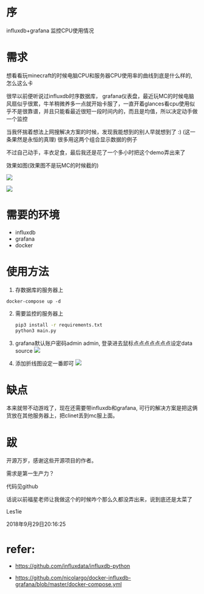 # 序
influxdb+grafana 监控CPU使用情况

# 需求

想看看玩minecraft的时候电脑CPU和服务器CPU使用率的曲线到底是什么样的, 怎么这么卡



很早以前便听说过influxdb时序数据库， grafana仪表盘，最近玩MC的时候电脑风扇似乎很累，牛羊稍微养多一点就开始卡服了，一直开着glances看cpu使用似乎不是很靠谱，并且只能看最近很短一段时间内的，而且是均值，所以决定动手做一个监控



当我怀揣着想法上网搜解决方案的时候，发现我能想到的别人早就想到了 :) (这一条果然是永恒的真理) 很多用这两个组合显示数据的例子



不过自己动手，丰衣足食，最后我还是花了一个多小时把这个demo弄出来了



效果如图(效果图不是玩MC的时候截的)



![](http://static.scuseek.com/20180929-201339.png)





![](http://static.scuseek.com/20180929-202458.png)





# 需要的环境

- influxdb
- grafana
- docker


# 使用方法

1. 存数据库的服务器上
  ```
  docker-compose up -d
  ```

2. 需要监控的服务器上 

   ```bash
   pip3 install -r requirements.txt
   python3 main.py
   ```
3. grafana默认账户密码admin admin, 登录进去鼠标点点点点点点点设定data source 
![](http://static.scuseek.com/20180929-202723.png)

4. 添加折线图设定一番即可
   ![](http://static.scuseek.com/20180929-202635.png)


# 缺点

本来就带不动游戏了，现在还需要带influxdb和grafana, 可行的解决方案是把这俩货放在其他服务器上，把clinet丢到mc服上面。

# 跋

开源万岁，感谢这些开源项目的作者。



需求是第一生产力？



代码见github



话说以前福星老师让我做这个的时候咋个那么久都没弄出来，说到底还是太菜了



Les1ie



2018年9月29日20:16:25



# refer:

- https://github.com/influxdata/influxdb-python

- https://github.com/nicolargo/docker-influxdb-grafana/blob/master/docker-compose.yml
